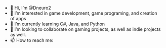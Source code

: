- 👋 Hi, I’m @Dneuro2
- 👀 I’m interested in game development, game programing, and creation of apps
- 🌱 I’m currently learning C#, Java, and Python
- 💞️ I’m looking to collaborate on gaming projects, as well as indie projects as well.
- 📫 How to reach me: 

<!---
Dneuro2/Dneuro2 is a ✨ special ✨ repository because its `README.md` (this file) appears on your GitHub profile.
You can click the Preview link to take a look at your changes.
--->
